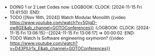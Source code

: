 - DOING 1 or 2 Leet Codes now
  :LOGBOOK:
  CLOCK: [2024-11-15 Fri 13:41:50]
  :END:
- TODO [[Nov 16th, 2024]] Watch Modular Monolith {{video https://www.youtube.com/watch?v=5OjqD-ow8GE&ab_channel=GOTOConferences}}
  :LOGBOOK:
  CLOCK: [2024-11-15 Fri 13:06:15]--[2024-11-15 Fri 13:06:17] =>  00:00:02
  :END:
- TODO Watch Is Software engineering oxymoron? {{video https://www.youtube.com/watch?v=D43PlUr1x_E&ab_channel=GOTOConferences}}